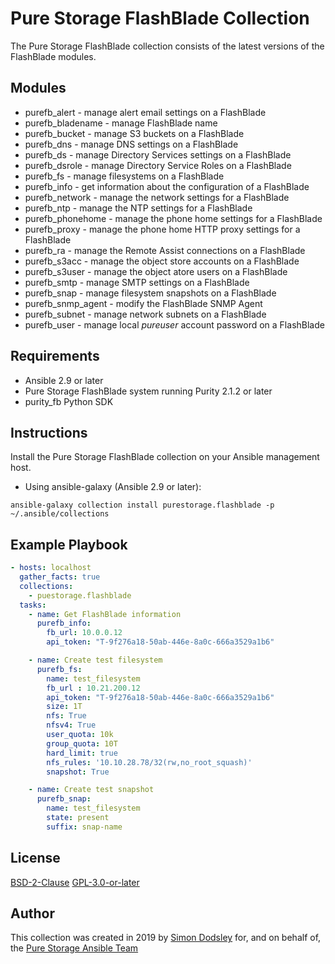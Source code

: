# Pure Storage FlashBlade Collection

The Pure Storage FlashBlade collection consists of the latest versions of the FlashBlade modules.

## Modules

- purefb_alert - manage alert email settings on a FlashBlade
- purefb_bladename - manage FlashBlade name
- purefb_bucket - manage S3 buckets on a FlashBlade
- purefb_dns - manage DNS settings on a FlashBlade
- purefb_ds - manage Directory Services settings on a FlashBlade
- purefb_dsrole - manage Directory Service Roles on a FlashBlade
- purefb_fs - manage filesystems on a FlashBlade
- purefb_info - get information about the configuration of a FlashBlade
- purefb_network - manage the network settings for a FlashBlade
- purefb_ntp - manage the NTP settings for a FlashBlade
- purefb_phonehome - manage the phone home settings for a FlashBlade
- purefb_proxy - manage the phone home HTTP proxy settings for a FlashBlade
- purefb_ra - manage the Remote Assist connections on a FlashBlade
- purefb_s3acc - manage the object store accounts on a FlashBlade
- purefb_s3user - manage the object atore users on a FlashBlade
- purefb_smtp - manage SMTP settings on a FlashBlade
- purefb_snap - manage filesystem snapshots on a FlashBlade
- purefb_snmp_agent - modify the FlashBlade SNMP Agent
- purefb_subnet - manage network subnets on a FlashBlade
- purefb_user - manage local *pureuser* account password on a FlashBlade

## Requirements

- Ansible 2.9 or later
- Pure Storage FlashBlade system running Purity 2.1.2  or later
- purity_fb Python SDK

## Instructions

Install the Pure Storage FlashBlade collection on your Ansible management host.

- Using ansible-galaxy (Ansible 2.9 or later):
```
ansible-galaxy collection install purestorage.flashblade -p ~/.ansible/collections
```

## Example Playbook
```yaml
- hosts: localhost
  gather_facts: true
  collections:
    - puestorage.flashblade
  tasks:
    - name: Get FlashBlade information
      purefb_info:
        fb_url: 10.0.0.12
        api_token: "T-9f276a18-50ab-446e-8a0c-666a3529a1b6"

    - name: Create test filesystem
      purefb_fs:
        name: test_filesystem
        fb_url : 10.21.200.12
        api_token: "T-9f276a18-50ab-446e-8a0c-666a3529a1b6"
        size: 1T
        nfs: True
        nfsv4: True
        user_quota: 10k
        group_quota: 10T
        hard_limit: true
        nfs_rules: '10.10.28.78/32(rw,no_root_squash)'
        snapshot: True

    - name: Create test snapshot
      purefb_snap:
        name: test_filesystem
        state: present
        suffix: snap-name
```

## License

[BSD-2-Clause](https://directory.fsf.org/wiki?title=License:FreeBSD)
[GPL-3.0-or-later](https://www.gnu.org/licenses/gpl-3.0.en.html)

## Author

This collection was created in 2019 by [Simon Dodsley](@sdodsley) for, and on behalf of, the [Pure Storage Ansible Team](pure-ansible-team@purestorage.com)
